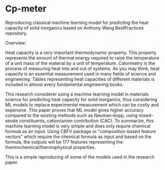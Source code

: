 # Cp-meter
Reproducing classical machine learning model for predicting the heat capacity of solid inorganics based on Anthony Wang  BestPractices repository.

Overview:

Heat capacity is a very important thermodynamic property. This property represents the amount of thermal energy required to raise the temperature of a unit mass of the material by a unit of temperature. Calorimetry is the process of measuring heat into and out of systems. As you may think, heat capacity is an essential measurement used in many fields of science and engineering. Tables representing heat capacities of different materials is included in almost every fundamental engineering books.
 
This research considerer using a machine learning model in materials science for predicting heat capacity for solid inorganics, thus considering ML models to replace experimental measurement which can be costly and expensive. This paper proves that ML model gives higher accuracy compared to the existing methods such as Neuman-kopp, using mixed-exode constituents, cation/anion contribution (CAC). To summarize, this machine learning model is very simple and does only require chemical formula as an input. Using CBFV package or "composition-based feature vectors" which require the chemical formula as input and based on the formula, the outputs will be 177 features representing the thermochemical/thermophysical properties.
 
This is a simple reproducing of some of the models used in the research paper.
